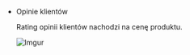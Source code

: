 * Opinie klientów

    Rating opinii klientów nachodzi na cenę produktu. 

    ![Imgur](https://i.imgur.com/UgM0pZJ.png)